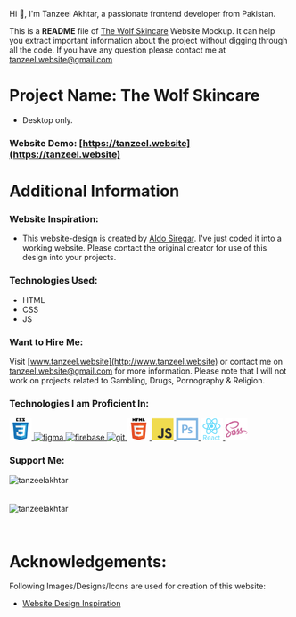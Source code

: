 Hi 👋, I'm Tanzeel Akhtar, a passionate frontend developer from Pakistan.

This is a **README** file of [The Wolf Skincare](https://tanzeel.website) Website Mockup. It can help you extract important information about the project without digging through all the code. If you have any question please contact me at tanzeel.website@gmail.com

# Project Name: The Wolf Skincare

- Desktop only.

### Website Demo: [https://tanzeel.website](https://tanzeel.website)

# Additional Information

### Website Inspiration:

- This website-design is created by [Aldo Siregar](https://www.behance.net/siregaraldo). I've just coded it into a working website. Please contact the original creator for use of this design into your projects.

### Technologies Used:

- HTML
- CSS
- JS

### Want to Hire Me:

Visit [www.tanzeel.website](http://www.tanzeel.website) or contact me on tanzeel.website@gmail.com for more information. Please note that I will not work on projects related to Gambling, Drugs, Pornography & Religion.

### Technologies I am Proficient In:

<p align="left"> <a href="https://www.w3schools.com/css/" target="_blank" rel="noreferrer"> <img src="https://raw.githubusercontent.com/devicons/devicon/master/icons/css3/css3-original-wordmark.svg" alt="css3" width="40" height="40"/> </a> <a href="https://www.figma.com/" target="_blank" rel="noreferrer"> <img src="https://www.vectorlogo.zone/logos/figma/figma-icon.svg" alt="figma" width="40" height="40"/> </a> <a href="https://firebase.google.com/" target="_blank" rel="noreferrer"> <img src="https://www.vectorlogo.zone/logos/firebase/firebase-icon.svg" alt="firebase" width="40" height="40"/> </a> <a href="https://git-scm.com/" target="_blank" rel="noreferrer"> <img src="https://www.vectorlogo.zone/logos/git-scm/git-scm-icon.svg" alt="git" width="40" height="40"/> </a> <a href="https://www.w3.org/html/" target="_blank" rel="noreferrer"> <img src="https://raw.githubusercontent.com/devicons/devicon/master/icons/html5/html5-original-wordmark.svg" alt="html5" width="40" height="40"/> </a> <a href="https://developer.mozilla.org/en-US/docs/Web/JavaScript" target="_blank" rel="noreferrer"> <img src="https://raw.githubusercontent.com/devicons/devicon/master/icons/javascript/javascript-original.svg" alt="javascript" width="40" height="40"/> </a> <a href="https://www.photoshop.com/en" target="_blank" rel="noreferrer"> <img src="https://raw.githubusercontent.com/devicons/devicon/master/icons/photoshop/photoshop-line.svg" alt="photoshop" width="40" height="40"/> </a> <a href="https://reactjs.org/" target="_blank" rel="noreferrer"> <img src="https://raw.githubusercontent.com/devicons/devicon/master/icons/react/react-original-wordmark.svg" alt="react" width="40" height="40"/> </a> <a href="https://sass-lang.com" target="_blank" rel="noreferrer"> <img src="https://raw.githubusercontent.com/devicons/devicon/master/icons/sass/sass-original.svg" alt="sass" width="40" height="40"/> </a> </p>

<h3 align="left">Support Me:</h3>
<p><a href="https://www.buymeacoffee.com/tanzeelakhtar"> <img align="left" src="https://cdn.buymeacoffee.com/buttons/v2/default-yellow.png" height="50" width="210" alt="tanzeelakhtar" /></a>

<br />
<br />
<br />
<a href="https://ko-fi.com/tanzeelakhtar"> <img align="left" src="https://cdn.ko-fi.com/cdn/kofi3.png?v=3" height="50" width="210" alt="tanzeelakhtar" /></a></p>

<br><br>

# Acknowledgements:

Following Images/Designs/Icons are used for creation of this website:

- [Website Design Inspiration](https://www.behance.net/gallery/78317727/Man-Skincare-web-design/modules/454567103)
